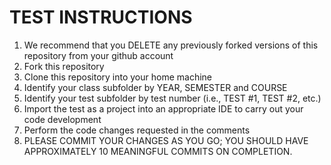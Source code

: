 # TEST INSTRUCTIONS

1. We recommend that you DELETE any previously forked versions of this repository from your github account
2. Fork this repository
3. Clone this repository into your home machine
4. Identify your class subfolder by YEAR, SEMESTER and COURSE
5. Identify your test subfolder by test number (i.e., TEST #1, TEST #2, etc.)
6. Import the test as a project into an appropriate IDE to carry out your code development
7. Perform the code changes requested in the comments 
8. PLEASE COMMIT YOUR CHANGES AS YOU GO; YOU SHOULD HAVE APPROXIMATELY 10 MEANINGFUL COMMITS ON COMPLETION.


